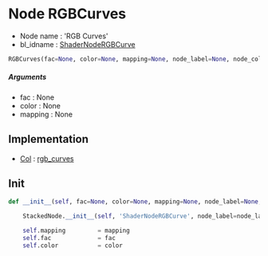 # Node RGBCurves

- Node name : 'RGB Curves'
- bl_idname : [ShaderNodeRGBCurve](https://docs.blender.org/api/current/bpy.types.{bl_idname}.html)


``` python
RGBCurves(fac=None, color=None, mapping=None, node_label=None, node_color=None)
```
##### Arguments

- fac : None
- color : None
- mapping : None

## Implementation

- [Col](/docs/Shader/Col.md) : [rgb_curves](/docs/Shader/Col.md#rgb_curves)

## Init

``` python
def __init__(self, fac=None, color=None, mapping=None, node_label=None, node_color=None):

    StackedNode.__init__(self, 'ShaderNodeRGBCurve', node_label=node_label, node_color=node_color)

    self.mapping         = mapping
    self.fac             = fac
    self.color           = color
```
